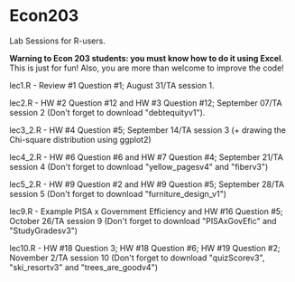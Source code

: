 # Econ203
Lab Sessions for R-users. 

**Warning to Econ 203 students: you must know how to do it using Excel**. This is just for fun! Also, you are more than welcome to improve the code!

lec1.R - Review #1 Question #1; August 31/TA session 1. 

lec2.R - HW #2 Question #12 and HW #3 Question #12; September 07/TA session 2 (Don't forget to download "debtequityv1"). 

lec3_2.R - HW #4 Question #5; September 14/TA session 3 (+ drawing the Chi-square distribution using ggplot2)

lec4_2.R - HW #6 Question #6 and HW #7 Question #4; September 21/TA session 4 (Don't forget to download "yellow_pagesv4" and "fiberv3")

lec5_2.R - HW #9 Question #2 and HW #9 Question #5; September 28/TA session 5 (Don't forget to download "furniture_design_v1")

lec9.R - Example PISA x Government Efficiency and HW #16 Question #5; October 26/TA session 9 (Don't forget to download "PISAxGovEfic" and "StudyGradesv3")

lec10.R - HW #18 Question 3; HW #18 Question #6; HW #19 Question #2; November 2/TA session 10 (Don't forget to download "quizScorev3",  	"ski_resortv3" and	"trees_are_goodv4")
